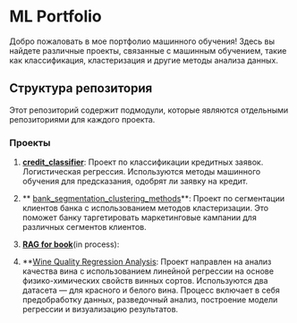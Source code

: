 # ML Portfolio

Добро пожаловать в мое портфолио машинного обучения! Здесь вы найдете различные проекты, связанные с машинным обучением, такие как классификация, кластеризация и другие методы анализа данных.

## Структура репозитория

Этот репозиторий содержит подмодули, которые являются отдельными репозиториями для каждого проекта.

### Проекты

1. **[credit_classifier](https://github.com/Volynce/credit_classifier/tree/95a200d3cfe6310d5daba484dbd0d50dfac84cbc)**: Проект по классификации кредитных заявок. Логистическая регрессия. Используются методы машинного обучения для предсказания, одобрят ли заявку на кредит.
   
2. ** [bank_segmentation_clustering_methods](https://github.com/Volynce/bank_segmentation_clustering_methods/tree/e90923737d3360d91cf49214dea7ddd04a132b48)**: Проект по сегментации клиентов банка с использованием методов кластеризации. Это поможет банку таргетировать маркетинговые кампании для различных сегментов клиентов.

3. **[RAG for book](.)**(in process):

4. **[Wine Quality Regression Analysis](https://github.com/Volynce/wine_quality_regression_analysis/tree/70579c8d731a0f07c4c7f6b327a236d7aaca9ce7):
Проект направлен на анализ качества вина с использованием линейной регрессии на основе физико-химических свойств винных сортов. Используются два датасета — для красного и белого вина. Процесс включает в себя предобработку данных, разведочный анализ, построение модели регрессии и визуализацию результатов.

